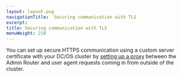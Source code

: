 ```yaml
---
layout: layout.pug
navigationTitle:  Securing communication with TLS
excerpt:
title: Securing communication with TLS
menuWeight: 210
---
```


You can set up secure HTTPS communication using a custom server certificate with your DC/OS cluster by [setting up a proxy](/1.10/security/ent/tls-ssl/haproxy-adminrouter/) between the Admin Router and user agent requests coming in from outside of the cluster.
